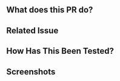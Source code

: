<!--- Thank you for your contribution to the Tomaatti Timer repo -->
<!--- To keep things simple about what has been done in your contribution, please stick to the template below -->

## What does this PR do?

<!--- Describe your changes in detail. -->
<!--- What types of changes does your code introduce? -->
<!--- Why is this change required? What problem does it solve? -->

## Related Issue

<!--- This project accepts pull requests related to open issues -->
<!--- If you want to suggest a new feature or change, please consider opening a new [Feature request](https://github.com/bandantonio/tomaatti-timer/issues/new/choose)' issue instead -->

## How Has This Been Tested?

<!--- Please describe in detail how you tested your changes -->
<!--- Include details of your testing environment, and the tests you ran to -->
<!--- Add information about how your change affects other areas of the code, etc. -->

## Screenshots

<!--- Add screenshots if appropriate -->
